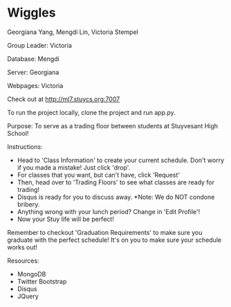 Wiggles
===========

Georgiana Yang, Mengdi Lin, Victoria Stempel

Group Leader: Victoria

Database: Mengdi

Server: Georgiana

Webpages: Victoria

Check out at <a href="http://ml7.stuycs.org:7007">http://ml7.stuycs.org:7007</a>

To run the project locally, clone the project and run app.py.

Purpose:
To serve as a trading floor between students at Stuyvesant High School!

Instructions:
<ul>
<li>Head to 'Class Information' to create your current schedule. Don't worry if you made a mistake! Just click 'drop'.</li>
<li>For classes that you want, but can't have, click 'Request'</li>
<li>Then, head over to 'Trading Floors' to see what classes are ready for trading!</li>
<li>Disqus is ready for you to discuss away. *Note: We do NOT condone bribery.</li>
<li>Anything wrong with your lunch period? Change in 'Edit Profile'!</li>
<li>Now your Stuy life will be perfect!</li>
</ul>
Remember to checkout 'Graduation Requirements' to make sure you graduate with the perfect schedule!
It's on you to make sure your schedule works out!

Resources:
<ul>
<li>MongoDB</li>
<li>Twitter Bootstrap</li>
<li>Disqus</li>
<li>JQuery</li>
</ul>



